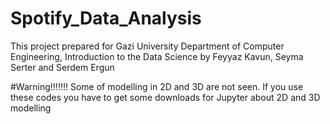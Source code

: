 # Spotify_Data_Analysis
This project prepared for Gazi University Department of Computer Engineering, Introduction to the Data Science by Feyyaz Kavun, Seyma Serter and Serdem Ergun

#Warning!!!!!!! 
Some of modelling in 2D and 3D are not seen. If you use these codes you have to get some downloads for Jupyter about 2D and 3D modelling
